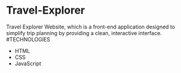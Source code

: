 # Travel-Explorer
Travel Explorer Website, which is a front-end application designed to simplify trip planning by providing a clean, interactive interface.
#TECHNOLOGIES
   * HTML
   * CSS
   * JavaScript
